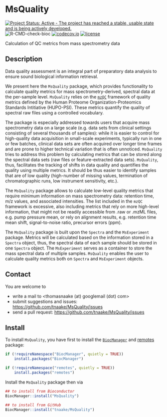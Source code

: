 # MsQuality

[![Project Status: Active - The project has reached a stable, usable state and is being actively developed.](http://www.repostatus.org/badges/latest/active.svg)](http://www.repostatus.org/#active)
![R-CMD-check-bioc](https://github.com/tnaake/MsQuality/workflows/R-CMD-check-bioc/badge.svg)
[![codecov.io](http://codecov.io/github/tnaake/MsQuality/coverage.svg?branch=master)](http://codecov.io/github/tnaake/MsQuality?branch=main)
[![license](http://img.shields.io/badge/license-GPL%20%28%3E=%203%29-brightgreen.svg?style=flat)](http://www.gnu.org/licenses/gpl-3.0.html)

Calculation of QC metrics from mass spectrometry data

## Description
Data quality assessment is an integral part of preparatory data analysis 
to ensure sound biological information retrieval. 

We present here the `MsQuality` package, which provides functionality to calculate
quality metrics for mass spectrometry-derived, spectral data at the per-sample
level. `MsQuality` relies on the [`mzQC`](https://github.com/HUPO-PSI/mzQC) 
framework of quality metrics defined by the Human Proteome 
Organization-Proteomics Standards Intitiative (HUPO-PSI). These metrics 
quantify the quality of spectral raw files using a controlled vocabulary. 

The package is especially addressed towards users that acquire 
mass spectrometry data on a large scale (e.g. data sets from clinical settings 
consisting of several thousands of samples): while it is easier to control 
for high-quality data acquisition in small-scale experiments, typically run
in one or few batches, clinical data sets are often acquired over longer 
time frames and are prone to higher technical variation that is often
unnoticed. `MsQuality` tries to address this problem by calculating metrics that
can be stored along the spectral data sets (raw files or feature-extracted 
data sets). `MsQuality`, thus, facilitates the tracking of shifts in data quality
and quantifies the quality using multiple metrics. It should be thus easier
to identify samples that are of low quality (high-number of missing values,
termination of chromatographic runs, low instrument sensitivity, etc.).

The `MsQuality` package allows to calculate low-level quality metrics that require
minimum information on mass spectrometry data: retention time, m/z values, 
and associated intensities.
The list included in the `mzQC` framework is excessive, also including 
metrics that rely on more high-level information, that might not be readily
accessible from .raw or .mzML files, e.g. pump pressure mean, or rely
on alignment results, e.g. retention time mean shift, signal-to-noise ratio,
precursor errors (ppm). 

The `MsQuality` package is built upon the `Spectra` and the `MsExperiment` package.
Metrics will be calculated based on the information stored in a 
`Spectra` object, thus, the spectral data of each sample should be stored
in one `Spectra` object. The `MsExperiment` serves as a container to 
store the mass spectral data of multiple samples. `MsQuality` enables the user
to calculate quality metrics both on `Spectra` and `MsExperiment` objects. 

## Contact 

You are welcome to 

 * write a mail to <thomasnaake (at) googlemail (dot) com> 
 * submit suggestions and issues: <https://github.com/tnaake/MsQuality/issues>
 * send a pull request: <https://github.com/tnaake/MsQuality/issues> 

## Install

To install `MsQuality`, you have first to install the 
[`BiocManager`](https://www.bioconductor.org/install/) and
[remotes](http://cran.r-project.org/web/packages/cran/index.html) 
package: 

```r
if (!requireNamespace("BiocManager", quietly = TRUE))
    install.packages("BiocManager")

if (!requireNamespace("remotes", quietly = TRUE))
    install.packages("remotes")
```

Install the `MsQuality` package then via

```r
## to install from Bioconductor
BiocManager::install("MsQuality")

## to install from GitHub
BiocManager::install("tnaake/MsQuality")
```


